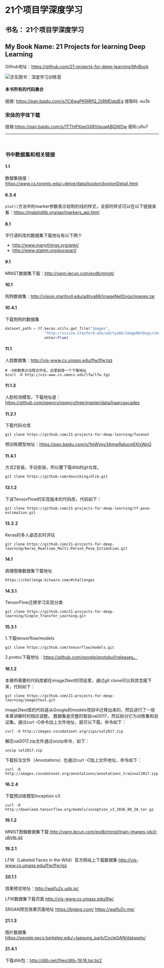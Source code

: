 # 21个项目学深度学习
## 书名： 21个项目学深度学习
## My Book Name: 21 Projects for learning Deep Learning

Github地址：https://github.com/21-projects-for-deep-learning/MyBook

![京东图书：深度学习训练营](https://img13.360buyimg.com/n1/jfs/t1/121507/30/3245/261556/5ecf50a7E51da8c88/9c429e8719022f69.jpg)

#### 本书所有的代码集合
链接: https://pan.baidu.com/s/1C6waPKRlRfQ_Dj8MDatdEg 提取码: eu3k


### 宋体的字体下载
链接:https://pan.baidu.com/s/1TThtFKeeGX6VjquwABQWOw  密码:y6u7

<hr/>
<br/>

### 书中数据集和相关链接

#### 1.1
数据集链接：https://www.cs.toronto.edu/~delve/data/boston/bostonDetail.html 

#### 6.3.4
`plot()`方法中的marker参数表示绘制的线的样式，全部的样式可以在以下链接查看：https://matplotlib.org/api/markers_api.html

#### 8.1
平行语料库的数据集下载地址有以下两个
-	http://www.manythings.org/anki/
-	http://www.statmt.org/europarl/

#### 9.1
MNIST数据集下载：http://yann.lecun.com/exdb/mnist/

#### 10.1
狗狗数据集：http://vision.stanford.edu/aditya86/ImageNetDogs/images.tar

#### 10.4.1
下载狗狗的数据集
```python
dataset_path = tf.keras.utils.get_file("Images", 
                  "http://vision.stanford.edu/aditya86/ImageNetDogs/images.tar", 
                  untar=True)
```

#### 11.1
人脸数据集：http://vis-www.cs.umass.edu/lfw/lfw.tgz
```
# -O参数表示远程文件名，这里就是一个下载地址
$curl -O http://vis-www.cs.umass.edu/lfw/lfw.tgz
```

#### 11.1.3
人脸检测模型，下载地址是：https://github.com/opencv/opencv/tree/master/data/haarcascades

#### 11.2.1  
下载代码仓库
```
git clone https://github.com/21-projects-for-deep-learning/facenet
```
预训练模型地址：https://pan.baidu.com/s/1mWyoy3AmwRaIuco6XlxWpQ

#### 11.4.1
方式2安装，手动安装，所以要下载dlib的git仓库。
```
git clone https://github.com/davisking/dlib.git
```

#### 13.1.2
下该TensorFlow的实现版本的代码库，代码如下：
```
git clone https://github.com/21-projects-for-deep-learning/tf-pose-estimation.git
```

#### 13.2.2
Keras的多人姿态实时评估
```
git clone https://github.com/21-projects-for-deep-learning/keras_Realtime_Multi-Person_Pose_Estimation.git
```

#### 14.1
病理图像数据集下载地址
```
https://challenge.kitware.com/#challenges
```

#### 14.3.1
TensorFlow迁移学习实现分类
```
git clone https://github.com/21-projects-for-deep-learning/Simple_Transfer_Learning.git
```

#### 15.3.1
1.下载tensorflow/models
```
git clone https://github.com/tensorflow/models.git
```
2.protoc下载地址：https://github.com/google/protobuf/releases。

#### 16.1.2
本章所需要的代码库都在image2text的项目里，通过git clone可以将其克隆下来，代码如下：
```
git clone https://github.com/21-projects-for-deep-learning/image2text.git
```
image2text库的代码是从Google的models项目中迁移出来的，然后进行了一些本章讲解时的相应调整。
数据集是完整的取自val2017，然后拆分它为训练集和验证集。通过curl -O命令加上文件地址，就可以下载，命令如下：
```
curl -O http://images.cocodataset.org/zips/val2017.zip
```
解压val2017.zip文件通过unzip命令，如下：
```
unzip val2017.zip
```
下载标注文件（Annotations）也通过curl -O加上文件地址，命令如下：
```
curl -O http://images.cocodataset.org/annotations/annotations_trainval2017.zip
```

#### 16.2.4
下载预训练模型Inception v3
```
curl -O http://download.tensorflow.org/models/inception_v3_2016_08_28.tar.gz
```

#### 19.1.2
MNIST图像数据集下载
http://yann.lecun.com/exdb/mnist/train-images-idx3-ubyte.gz


#### 19.2.1
LFW（Labeled Faces in the Wild）官方网站上下载数据集
http://vis-www.cs.umass.edu/lfw/lfw.tgz


#### 20.1.1
效果预览地址：http://waifu2x.udp.jp/

LFW数据集下载页面
http://vis-www.cs.umass.edu/lfw/

SRGAN预览效果页面地址
https://bigjpg.com/
https://waifu2x.me/


#### 21.1.3
图片数据集
https://people.eecs.berkeley.edu/~taesung_park/CycleGAN/datasets/

#### 21.4.1
下载dlib包：http://dlib.net/files/dlib-19.16.tar.bz2




